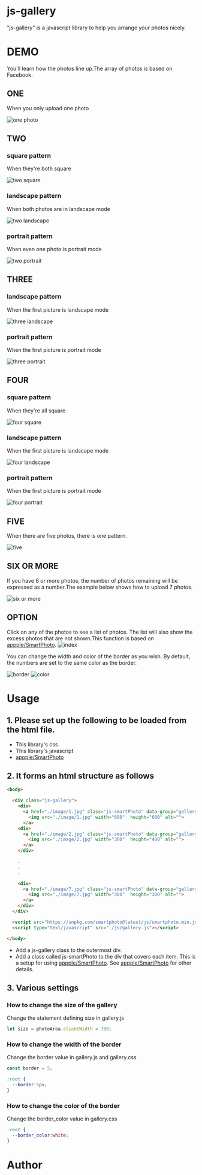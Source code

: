 # js-gallery

"js-gallery" is a javascript library to help you arrange your photos nicely.

# DEMO

You'll learn how the photos line up.The array of photos is based on Facebook.

## ONE
When you only upload one photo

![one photo](./sample-image/1.png)

## TWO
### square pattern
When they're both square

![two square](./sample-image/2-z.png)

### landscape pattern
When both photos are in landscape mode

![two landscape](./sample-image/2-x.png)

### portrait pattern
When even one photo is portrait mode

![two portrait](./sample-image/2-y.png)

## THREE
### landscape pattern
When the first picture is landscape mode

![three landscape](./sample-image/3-x.png)

### portrait pattern
When the first picture is portrait mode

![three portrait](./sample-image/3-y.png)

## FOUR
### square pattern
When they're all square

![four square](./sample-image/4-z.png)

### landscape pattern
When the first picture is landscape mode

![four landscape](./sample-image/4-x.png)

### portrait pattern
When the first picture is portrait mode

![four portrait](./sample-image/4-y.png)

## FIVE
When there are five photos, there is one pattern.

![five](./sample-image/5.png)

## SIX OR MORE
If you have 6 or more photos, the number of photos remaining will be expressed as a number.The example below shows how to upload 7 photos.

![six or more](./sample-image/6.png)

## OPTION
Click on any of the photos to see a list of photos. The list will also show the excess photos that are not shown.This function is based on [appple/SmartPhoto](https://github.com/appleple/SmartPhoto).
![index](./sample-image/index.png)

You can change the width and color of the border as you wish. By default, the numbers are set to the same color as the border.

![border](./sample-image/border.png)
![color](./sample-image/color.png)


# Usage
## 1. Please set up the following to be loaded from the html file.
   -  This library's css
   -  This library's javascript
   -  [appple/SmartPhoto](https://github.com/appleple/SmartPhoto)

## 2. It forms an html structure as follows
```HTML
<body>

  <div class="js-gallery">
    <div>
      <a href="./image/1.jpg" class="js-smartPhoto" data-group="gellery">
        <img src="./image/1.jpg" width="600"  height="600" alt="">
      </a>
    <div>
      <a href="./image/2.jpg" class="js-smartPhoto" data-group="gellery">
        <img src="./image/2.jpg" width="300"  height="400" alt="">
      </a>
    </div>

    .
    .
    .

    <div>
      <a href="./image/7.jpg" class="js-smartPhoto" data-group="gellery">
        <img src="./image/7.jpg" width="300"  height="300" alt="">
      </a>
    </div>
  </div>

  <script src="https://unpkg.com/smartphoto@latest/js/smartphoto.min.js"></script>
  <script type="text/javascript" src="./js/gallery.js"></script>

</body>
```
  -  Add a js-gallery class to the outermost div.
  -  Add a class called js-smartPhoto to the div that covers each item. This is a setup for using [appple/SmartPhoto](https://github.com/appleple/SmartPhoto). See [appple/SmartPhoto](https://github.com/appleple/SmartPhoto) for other details.

## 3. Various settings
### How to change the size of the gallery
Change the statement defining size in gallery.js
```javascript
let size = photoArea.clientWidth = 700;
```

### How to change the width of the border
Change the border value in gallery.js and gallery.css
```javascript
const border = 5;
```
```css
:root {
  --border:5px;
}
```
### How to change the color of the border
Change the border_color value in gallery.css
```css
:root {
  --border_color:white;
}
```
# Author
